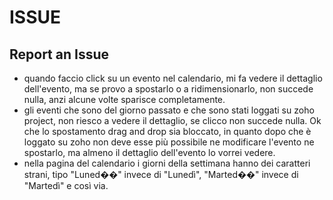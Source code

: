 # ISSUE

## Report an Issue

- quando faccio click su un evento nel calendario, mi fa vedere il dettaglio dell'evento, ma se provo a spostarlo o a ridimensionarlo, non succede nulla, anzi alcune volte sparisce completamente.
- gli eventi che sono del giorno passato e che sono stati loggati su zoho project, non riesco a vedere il dettaglio, se clicco non succede nulla. Ok che lo spostamento drag and drop sia bloccato, in quanto dopo che è loggato su zoho non deve esse più possibile ne modificare l'evento ne spostarlo, ma almeno il dettaglio dell'evento lo vorrei vedere.
- nella pagina del calendario i giorni della settimana hanno dei caratteri strani, tipo "Luned��" invece di "Lunedì", "Marted��" invece di "Martedì" e così via.
